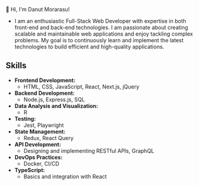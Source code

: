  👋 Hi, I'm Danut Morarasu!
- I am an enthusiastic Full-Stack Web Developer with expertise in both front-end and back-end technologies. I am passionate about creating scalable and maintainable web applications and enjoy tackling complex problems. My goal is to continuously learn and implement the latest technologies to build efficient and high-quality applications.

## Skills

- **Frontend Development:**
  - HTML, CSS, JavaScript, React, Next.js, jQuery
- **Backend Development:**
  - Node.js, Express.js, SQL
- **Data Analysis and Visualization:**
  - R
- **Testing:**
  - Jest, Playwright
- **State Management:**
  - Redux, React Query
- **API Development:**
  - Designing and implementing RESTful APIs, GraphQL
- **DevOps Practices:**
  - Docker, CI/CD
- **TypeScript:**
  - Basics and integration with React
<!---
danutdotrar/danutdotrar is a ✨ special ✨ repository because its `README.md` (this file) appears on your GitHub profile.
You can click the Preview link to take a look at your changes.
--->
